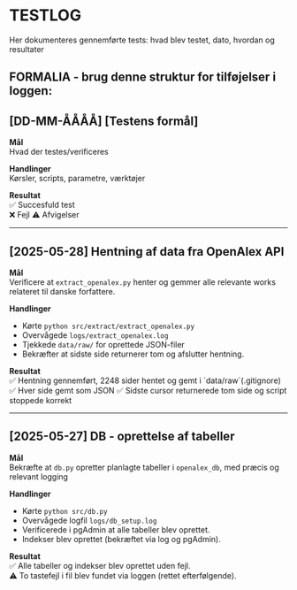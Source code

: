 # TESTLOG

Her dokumenteres gennemførte tests: hvad blev testet, dato, hvordan og resultater

## FORMALIA - brug denne struktur for tilføjelser i loggen:

## [DD-MM-ÅÅÅÅ] [Testens formål]

**Mål**  
Hvad der testes/verificeres

**Handlinger**  
Kørsler, scripts, parametre, værktøjer

**Resultat**  
✅ Succesfuld test  
❌ Fejl
⚠️ Afvigelser

---

## [2025-05-28] Hentning af data fra OpenAlex API

**Mål**  
Verificere at `extract_openalex.py` henter og gemmer alle relevante works relateret til danske forfattere.

**Handlinger**
- Kørte `python src/extract/extract_openalex.py`
- Overvågede `logs/extract_openalex.log`
- Tjekkede `data/raw/` for oprettede JSON-filer
- Bekræfter at sidste side returnerer tom og afslutter hentning.

**Resultat**  
✅ Hentning gennemført, 2248 sider hentet og gemt i ´data/raw`(.gitignore)
✅ Hver side gemt som JSON
✅ Sidste cursor returnerede tom side og script stoppede korrekt

---

## [2025-05-27] DB - oprettelse af tabeller

**Mål**  
Bekræfte at `db.py` opretter planlagte tabeller i `openalex_db`, med præcis og relevant logging

**Handlinger**
- Kørte `python src/db.py`
- Overvågede logfil `logs/db_setup.log`
- Verificerede i pgAdmin at alle tabeller blev oprettet.
- Indekser blev oprettet (bekræftet via log og pgAdmin).

**Resultat**  
✅ Alle tabeller og indekser blev oprettet uden fejl.  
⚠️ To tastefejl i fil blev fundet via loggen (rettet efterfølgende).






